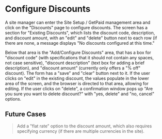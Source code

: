 # Configure Discounts #

A site manager can enter the Site Setup / GetPaid management area and click on the "Discounts" page to configure discounts. The screen has a section for "Existing Discounts", which lists the discount code, description, and discount amount, with an "edit" and "delete" button next to each row (if there are none, a message displays "No discounts configured at this time."

Below that area is the "Add/Configure Discounts" area, that has a box for "discount code" (with specifications that it should not contain any spaces, not case sensitive), "discount description" (text box for adding a brief description), and "discount amount" (currently only offers a "% off" discount). The form has a "save" and "clear" button next to it.
If the user clicks on "edit" in the existing discount, the values populate in the lower area of the screen, and the browser is directed to that area, allowing for editing. If the user clicks on "delete", a confirmation window pops up "Are you sure you want to delete <discount code> discount?" with "yes, delete" and "no, cancel" options.

## Future Cases ##

> Add a "flat rate" option to the discount amount, which also requires specifying currency (if there are multiple currencies in the site).